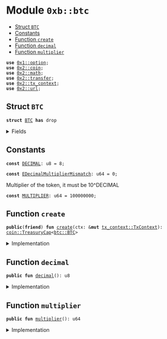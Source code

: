 
<a name="0xb_btc"></a>

# Module `0xb::btc`



-  [Struct `BTC`](#0xb_btc_BTC)
-  [Constants](#@Constants_0)
-  [Function `create`](#0xb_btc_create)
-  [Function `decimal`](#0xb_btc_decimal)
-  [Function `multiplier`](#0xb_btc_multiplier)


<pre><code><b>use</b> <a href="dependencies/move-stdlib/option.md#0x1_option">0x1::option</a>;
<b>use</b> <a href="dependencies/sui-framework/coin.md#0x2_coin">0x2::coin</a>;
<b>use</b> <a href="dependencies/sui-framework/math.md#0x2_math">0x2::math</a>;
<b>use</b> <a href="dependencies/sui-framework/transfer.md#0x2_transfer">0x2::transfer</a>;
<b>use</b> <a href="dependencies/sui-framework/tx_context.md#0x2_tx_context">0x2::tx_context</a>;
<b>use</b> <a href="dependencies/sui-framework/url.md#0x2_url">0x2::url</a>;
</code></pre>



<a name="0xb_btc_BTC"></a>

## Struct `BTC`



<pre><code><b>struct</b> <a href="btc.md#0xb_btc_BTC">BTC</a> <b>has</b> drop
</code></pre>



<details>
<summary>Fields</summary>


<dl>
<dt>
<code>dummy_field: bool</code>
</dt>
<dd>

</dd>
</dl>


</details>

<a name="@Constants_0"></a>

## Constants


<a name="0xb_btc_DECIMAL"></a>



<pre><code><b>const</b> <a href="btc.md#0xb_btc_DECIMAL">DECIMAL</a>: u8 = 8;
</code></pre>



<a name="0xb_btc_EDecimalMultiplierMismatch"></a>



<pre><code><b>const</b> <a href="btc.md#0xb_btc_EDecimalMultiplierMismatch">EDecimalMultiplierMismatch</a>: u64 = 0;
</code></pre>



<a name="0xb_btc_MULTIPLIER"></a>

Multiplier of the token, it must be 10^DECIMAL


<pre><code><b>const</b> <a href="btc.md#0xb_btc_MULTIPLIER">MULTIPLIER</a>: u64 = 100000000;
</code></pre>



<a name="0xb_btc_create"></a>

## Function `create`



<pre><code><b>public</b>(<b>friend</b>) <b>fun</b> <a href="btc.md#0xb_btc_create">create</a>(ctx: &<b>mut</b> <a href="dependencies/sui-framework/tx_context.md#0x2_tx_context_TxContext">tx_context::TxContext</a>): <a href="dependencies/sui-framework/coin.md#0x2_coin_TreasuryCap">coin::TreasuryCap</a>&lt;<a href="btc.md#0xb_btc_BTC">btc::BTC</a>&gt;
</code></pre>



<details>
<summary>Implementation</summary>


<pre><code><b>public</b>(<b>friend</b>) <b>fun</b> <a href="btc.md#0xb_btc_create">create</a>(ctx: &<b>mut</b> TxContext): TreasuryCap&lt;<a href="btc.md#0xb_btc_BTC">BTC</a>&gt; {
    <b>assert</b>!(<a href="btc.md#0xb_btc_MULTIPLIER">MULTIPLIER</a> == pow(10, <a href="btc.md#0xb_btc_DECIMAL">DECIMAL</a>), <a href="btc.md#0xb_btc_EDecimalMultiplierMismatch">EDecimalMultiplierMismatch</a>);
    <b>let</b> (treasury_cap, metadata) = <a href="dependencies/sui-framework/coin.md#0x2_coin_create_currency">coin::create_currency</a>(
        <a href="btc.md#0xb_btc_BTC">BTC</a> {},
        <a href="btc.md#0xb_btc_DECIMAL">DECIMAL</a>,
        b"<a href="btc.md#0xb_btc_BTC">BTC</a>",
        b"Bitcoin",
        b"Bridged Bitcoin token",
        <a href="dependencies/move-stdlib/option.md#0x1_option_none">option::none</a>(),
        ctx
    );
    <a href="dependencies/sui-framework/transfer.md#0x2_transfer_public_freeze_object">transfer::public_freeze_object</a>(metadata);
    treasury_cap
}
</code></pre>



</details>

<a name="0xb_btc_decimal"></a>

## Function `decimal`



<pre><code><b>public</b> <b>fun</b> <a href="btc.md#0xb_btc_decimal">decimal</a>(): u8
</code></pre>



<details>
<summary>Implementation</summary>


<pre><code><b>public</b> <b>fun</b> <a href="btc.md#0xb_btc_decimal">decimal</a>(): u8 {
    <a href="btc.md#0xb_btc_DECIMAL">DECIMAL</a>
}
</code></pre>



</details>

<a name="0xb_btc_multiplier"></a>

## Function `multiplier`



<pre><code><b>public</b> <b>fun</b> <a href="btc.md#0xb_btc_multiplier">multiplier</a>(): u64
</code></pre>



<details>
<summary>Implementation</summary>


<pre><code><b>public</b> <b>fun</b> <a href="btc.md#0xb_btc_multiplier">multiplier</a>(): u64 {
    <a href="btc.md#0xb_btc_MULTIPLIER">MULTIPLIER</a>
}
</code></pre>



</details>
